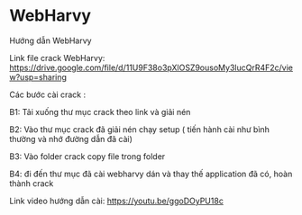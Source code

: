 # WebHarvy
Hướng dẫn WebHarvy

Link file crack WebHarvy: https://drive.google.com/file/d/11U9F38o3pXlOSZ9ousoMy3lucQrR4F2c/view?usp=sharing

Các bước cài crack :

B1: Tải xuống thư mục crack theo link và giải nén

B2: Vào thư mục crack đã giải nén chạy setup ( tiến hành cài như bình thường và nhớ đường dẫn đã cài)

B3: Vào folder crack copy file trong folder 

B4: đi đến thư mục đã cài webharvy dán và thay thế application đã có, hoàn thành crack

Link video hướng dẫn cài: https://youtu.be/ggoDOyPU18c
 
